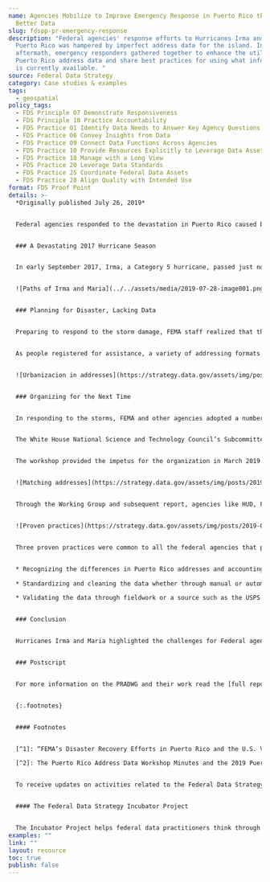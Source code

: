```yaml
---
name: Agencies Mobilize to Improve Emergency Response in Puerto Rico through
  Better Data
slug: fdspp-pr-emergency-response
description: "Federal agencies' response efforts to Hurricanes Irma and Maria in
  Puerto Rico was hampered by imperfect address data for the island. In the
  aftermath, emergency responders gathered together to enhance the utility of
  Puerto Rico address data and share best practices for using what information
  is currently available. "
source: Federal Data Strategy
category: Case studies & examples
tags:
  - geospatial
policy_tags:
  - FDS Principle 07 Demonstrate Responsiveness
  - FDS Principle 10 Practice Accountability
  - FDS Practice 01 Identify Data Needs to Answer Key Agency Questions
  - FDS Practice 06 Convey Insights from Data
  - FDS Practice 09 Connect Data Functions Across Agencies
  - FDS Practice 10 Provide Resources Explicitly to Leverage Data Assets
  - FDS Practice 18 Manage with a Long View
  - FDS Practice 20 Leverage Data Standards
  - FDS Practice 25 Coordinate Federal Data Assets
  - FDS Practice 28 Align Quality with Intended Use
format: FDS Proof Point
details: >-
  *Originally published July 26, 2019*


  Federal agencies responded to the devastation in Puerto Rico caused by Hurricane Irma and Hurricane Maria with a blitz of personnel, food aid, logistics support, and other resources. Their efforts were hampered, however, by imperfect address data for the island. Whether fulfilling the mission to distribute aid after a disaster, enumerate and tabulate the population, or deliver mail on-time, many government entities have a stake in managing Puerto Rico address data in order to meet their respective mission objectives. In the case of hurricanes Irma and Maria, emergency responders did their best to persevere despite this challenge and, in the aftermath, have gathered together to enhance the utility of Puerto Rico address data and share best practices for using what information is currently available. Their efforts serve as a model for other agencies confronting data challenges that inhibit their missions.


  ### A Devastating 2017 Hurricane Season


  In early September 2017, Irma, a Category 5 hurricane, passed just north of Puerto Rico and the U.S. Virgin Islands, causing damage from wind and rain. Less than two weeks later, Hurricane Maria passed directly over the main island of Puerto Rico, severely impacting all of Puerto Rico. The storm caused a complete shut-down of the power grid, interruption of water supplies, and damage to structures. The resulting flooding and landslides also caused extensive damage to the transportation network, washing out bridges and closing roads all over the island. By the time the major storm and continuing rainfall were over, Puerto Rico had experienced over 42,000 landslides.  Repairs are estimated to cost $132 billion.[^1]  Almost 470,000 applications for individual assistance were approved by the Federal Emergency Management Agency (FEMA) following these hurricanes.


  ![Paths of Irma and Maria](../../assets/media/2019-07-28-image001.png "Paths of Irma and Maria")


  ### Planning for Disaster, Lacking Data


  Preparing to respond to the storm damage, FEMA staff realized that the absence of island-wide authoritative address data would require modifying standard geospatial practices and procedures to carry out response and recovery efforts. The large number of un-geocoded addresses (i.e., addresses with no associated latitude and longitude coordinates) and lack of a standard addressing system for parts of Puerto Rico meant that it was often impossible, even through use of aerial photography assessments, to link households filing for assistance to a mailing or location address on the ground, particularly in areas that were inaccessible due to storm damage. These assessments were critical for official determination of households’ assistance eligibility. Local guides accompanied damage inspectors to homes, but with a compromised road network from washouts and landslides, travel to some locations was challenging.


  As people registered for assistance, a variety of addressing formats were used within the municipalities, and few were tied to a national address content standard. In some cases, there were complications from the repeated use of street names within an individual municipality. In San Juan, for example, one might find multiple instances of 123 Smith Street, only distinguished by the *urbanización* they are located in. *Urbanización* is an identifiable community / housing / neighborhood development in Puerto Rico. But *urbanización* names were often unavailable, and many applications referenced Post Office (P.O.) boxes, mail stops, and kilometer markers instead of a street address or geographic location. All of these circumstances delayed needed services to survivors in distress.


  ![Urbanizacion in addresses](https://strategy.data.gov/assets/img/posts/2019-07-28-image002.png "Urbanizacion in addresses")


  ### Organizing for the Next Time


  In responding to the storms, FEMA and other agencies adopted a number of strategies to get help where they needed it to be in spite of the limited quality address and location data. While local and national agencies work on assembling and standardizing better address data, a process likely to take several years, agency personnel have convened a number of times to share approaches to getting the most out of existing Puerto Rico data assets.


  The White House National Science and Technology Council’s Subcommittee on Disaster Reduction (SDR) hosted the Puerto Rico Address Data Workshop in October 2018, with 39 participants from 12 federal agencies. The workshop featured nine presentations by federal agencies on their data management methodologies and processes for Puerto Rico address data. The U.S. Census Bureau, U.S. Department of Agriculture (USDA), FEMA, Department of Housing and Urban Development (HUD), and the National Aeronautics and Space Administration (NASA) presented insights and lessons learned. Discussions focused on the challenges, successes, and proposed solutions for utilizing and managing Puerto Rico address data. Specific actions from this workshop identified the need to organize a dedicated working group for Puerto Rico address data.[^2]


  The workshop provided the impetus for the organization in March 2019 of a formal working group, the Puerto Rico Address Data Working Group (PRADWG), led by the Census Bureau under the auspices of the Federal Geographic Data Committee’s Address Subcommittee. The PRADWG was charged with inventorying and documenting proven practices for managing Puerto Rico address data. The group met regularly over the course of 120 days to discuss and compare data assets, maintenance processes, address data use cases, and proven practices. The PRADWG report, Proven Practices for Puerto Rico Address Data Management, is a result of these efforts.


  ![Matching addresses](https://strategy.data.gov/assets/img/posts/2019-07-28-image003.png "Matching addresses") *A slide presented at the PRADWG’s kickoff meeting describes the Census Bureau’s approach to matching Puerto Rico addresses with known Census addresses.*


  Through the Working Group and subsequent report, agencies like HUD, FEMA, the Census Bureau, U.S. Army Corps of Engineers (USACE), USDA and the U.S. Postal Service (USPS) shared agency solutions and potential opportunities for collaboration within the federal government to manage Puerto Rico address data challenges with existing systems and applications. FEMA, as noted earlier, makes use of local guides and phone calls to homeowners to help find physical locations when data alone does not get them to the right place. Through a series of cleaning and matching strategies, as well as validation against other agencies’ data, the Census Bureau successfully derives useable address locations from its existing Master Address File (MAF), or adds new addresses to the MAF. The USPS regularly updates its Address Management System by feeding in knowledge from mail carriers and its Address Change Service. HUD employs local subject matter experts from a Puerto Rico-based firm to help clean and validate its Puerto Rico address data.


  ![Proven practices](https://strategy.data.gov/assets/img/posts/2019-07-28-image004.png "Proven practices") *Federal Agencies’ Proven Practices for Address Data Collection and Management*


  Three proven practices were common to all the federal agencies that participated:


  * Recognizing the differences in Puerto Rico addresses and accounting for them in data models used by federal agencies (e.g., adding urbanización name field);

  * Standardizing and cleaning the data whether through manual or automated methods;

  * Validating the data through fieldwork or a source such as the USPS.


  ### Conclusion


  Hurricanes Irma and Maria highlighted the challenges for Federal agencies that rely on residential addresses to supply services in Puerto Rico. Relief efforts during the 2017 hurricane season were hampered by the absence of an island-wide system of addressing and the lack of physical addresses for approximately one third of the island. While it may take several years for Puerto Rico and partner agencies to develop a reliable island-wide address database, there are many tools and approaches that agency officials can take to clean and make use of existing data. The PRADWG and related efforts demonstrate how agencies facing similar data challenges can collaborate to discover and propagate best practices, in turn improving the wider government’s response to disasters and other data-dependent efforts.


  ### Postscript


  For more information on the PRADWG and their work read the [full report](https://communities.geoplatform.gov/ngda-address/puerto-rico-address-data-working-group/) or contact Lynda Liptrap at [Lynda.A.Liptrap@census.gov](mailto:Lynda.A.Liptrap@census.gov).


  {:.footnotes}


  #### Footnotes


  [^1]: “FEMA’s Disaster Recovery Efforts in Puerto Rico and the U.S. Virgin Islands.” GAO-19-662T: Published: Jul 11, 2019. Publicly Released: Jul 11, 2019. 

  [^2]: The Puerto Rico Address Data Workshop Minutes and the 2019 Puerto Rico Address Data Inventory are available on the [Puerto Rico Address Data Working Group Community Page](https://communities.geoplatform.gov/ngda-address/puerto-rico-address-data-working-group/) on the GeoPlatform.


  To receive updates on activities related to the Federal Data Strategy, please [sign up for the newsletter](https://public.govdelivery.com/accounts/USGSA/subscribers/new?topic_id=USGSA_756).


  #### The Federal Data Strategy Incubator Project


  The Incubator Project helps federal data practitioners think through how to improve government services, enabling the public to get the most out of federal data. This Proof Point and others will highlight the many successes and challenges data innovators face every day, revealing valuable lessons learned to share with data practitioners throughout government.
examples: ""
link: ""
layout: resource
toc: true
publish: false
---
```

